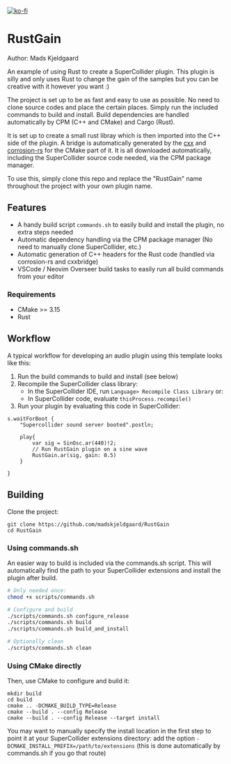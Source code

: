 [![ko-fi](https://ko-fi.com/img/githubbutton_sm.svg)](https://ko-fi.com/X8X6RXV10)

# RustGain

Author: Mads Kjeldgaard

An example of using Rust to create a SuperCollider plugin. This plugin is silly and only uses Rust to change the gain of the samples but you can be creative with it however you want :)

The project is set up to be as fast and easy to use as possible. No need to clone source codes and place the certain places. Simply run the included commands to build and install. Build dependencies are handled automatically by CPM (C++ and CMake) and Cargo (Rust).

It is set up to create a small rust libray which is then imported into the C++ side of the plugin. A bridge is automatically generated by the [cxx](https://cxx.rs/) and [corrosion-rs](https://corrosion-rs.github.io/corrosion/) for the CMake part of it. It is all downloaded automatically, including the SuperCollider source code needed, via the CPM package manager. 

To use this, simply clone this repo and replace the "RustGain" name throughout the project with your own plugin name.

## Features

- A handy build script `commands.sh` to easily build and install the plugin, no extra steps needed
- Automatic dependency handling via the CPM package manager (No need to manually clone SuperCollider, etc.)
- Automatic generation of C++ headers for the Rust code (handled via corrosion-rs and cxxbridge)
- VSCode / Neovim Overseer build tasks to easily run all build commands from your editor

### Requirements

- CMake >= 3.15
- Rust

## Workflow

A typical workflow for developing an audio plugin using this template looks like this:

1. Run the build commands to build and install (see below)
2. Recompile the SuperCollider class library:
    - In the SuperCollider IDE, run `Language> Recompile Class Library`
    or:
    - In SuperCollider code, evaluate `thisProcess.recompile()`
3. Run your plugin by evaluating this code in SuperCollider:

```supercollider
s.waitForBoot {
    "Supercollider sound server booted".postln;

    play{
        var sig = SinOsc.ar(440)!2;
        // Run RustGain plugin on a sine wave
        RustGain.ar(sig, gain: 0.5)
    }

}
```

## Building

Clone the project:

    git clone https://github.com/madskjeldgaard/RustGain
    cd RustGain

### Using commands.sh

An easier way to build is included via the commands.sh script. This will automatically find the path to your SuperCollider extensions and install the plugin after build.

```bash
# Only needed once:
chmod +x scripts/commands.sh

# Configure and build
./scripts/commands.sh configure_release
./scripts/commands.sh build
./scripts/commands.sh build_and_install

# Optionally clean
./scripts/commands.sh clean
```

### Using CMake directly

Then, use CMake to configure and build it:

    mkdir build
    cd build
    cmake .. -DCMAKE_BUILD_TYPE=Release
    cmake --build . --config Release
    cmake --build . --config Release --target install

You may want to manually specify the install location in the first step to point it at your
SuperCollider extensions directory: add the option `-DCMAKE_INSTALL_PREFIX=/path/to/extensions` (this is done automatically by commands.sh if you go that route)
